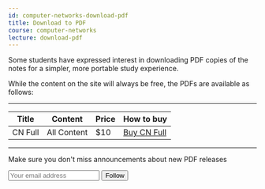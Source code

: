 ```yaml
---
id: computer-networks-download-pdf
title: Download to PDF
course: computer-networks
lecture: download-pdf
---
```


Some students have expressed interest in downloading PDF copies of the notes for
a simpler, more portable study experience.

While the content on the site will always be free, the PDFs are available as follows:

---

| Title        | Content                   | Price | How to buy                                          |
|--------------|---------------------------|-------|-----------------------------------------------------|
| CN Full      | All Content               | $10   | [Buy CN Full](https://gum.co/cn-full?wanted=true) |

---

Make sure you don't miss announcements about new PDF releases

<form action="https://gumroad.com/follow_from_embed_form" class="form gumroad-follow-form-embed" method="post">
  <input name="seller_id" type="hidden" value="7694848644289">
  <input name="email" placeholder="Your email address" type="email">
  <button data-custom-highlight-color="" type="submit">Follow</button>
</form>
